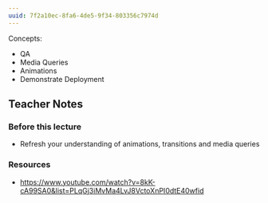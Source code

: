 ```yaml
---
uuid: 7f2a10ec-8fa6-4de5-9f34-803356c7974d
---
```


Concepts:

- QA
- Media Queries
- Animations
- Demonstrate Deployment

## Teacher Notes

### Before this lecture

- Refresh your understanding of animations, transitions and media queries


### Resources
- https://www.youtube.com/watch?v=8kK-cA99SA0&list=PLqGj3iMvMa4LvJ8VctoXnPI0dtE40wfid
